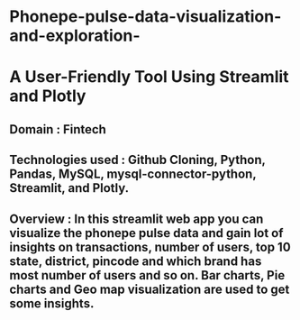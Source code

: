 # Phonepe-pulse-data-visualization-and-exploration-
# A User-Friendly Tool Using Streamlit and Plotly
## Domain : Fintech
## Technologies used : Github Cloning, Python, Pandas, MySQL, mysql-connector-python, Streamlit, and Plotly.
## Overview : In this streamlit web app you can visualize the phonepe pulse data and gain lot of insights on transactions, number of users, top 10 state, district, pincode and which brand has most number of users and so on. Bar charts, Pie charts and Geo map visualization are used to get some insights.


